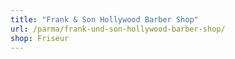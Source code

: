 ```yaml
---
title: "Frank & Son Hollywood Barber Shop"
url: /parma/frank-und-son-hollywood-barber-shop/
shop: Friseur
---
```

